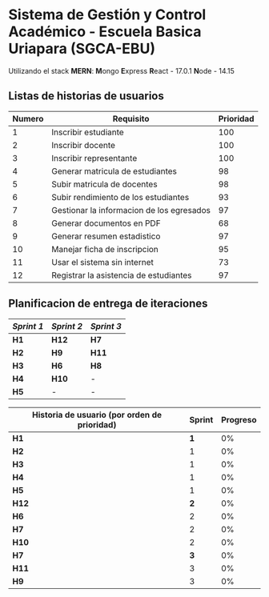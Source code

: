 # Sistema de Gestión y Control Académico - Escuela Basica Uriapara (SGCA-EBU)

Utilizando el stack **MERN**:
**M**ongo
**E**xpress
**R**eact - 17.0.1
**N**ode - 14.15

## Listas de historias de usuarios
| Numero | Requisito | Prioridad |
| ----------- | ----------- | ------------| 
| 1 | Inscribir estudiante | 100 |
| 2 | Inscribir docente | 100 |
| 3 | Inscribir representante | 100 |
| 4 | Generar matricula de estudiantes | 98 |
| 5 | Subir matricula de docentes | 98 |
| 6 | Subir rendimiento de los estudiantes | 93 |
| 7 | Gestionar la informacion de los egresados | 97 |
| 8 | Generar documentos en PDF | 68 |
| 9 | Generar resumen estadistico | 97 |
| 10 | Manejar ficha de inscripcion | 95 |
| 11 | Usar el sistema sin internet | 73 |
| 12 | Registrar la asistencia de estudiantes | 97 |


## Planificacion de entrega de iteraciones
| **_Sprint 1_**| **_Sprint 2_**  | **_Sprint 3_** |
| ----------- | ----------- | ------------| 
| **H1** | **H12** | **H7** |
| **H2** | **H9** | **H11** |
| **H3** | **H6** | **H8** |
| **H4** | **H10** | - |
| **H5** | - | - |


| Historia de usuario (por orden de prioridad)| Sprint | Progreso |
| ----------- | ----------- | ----------- |
|**H1**|**1**| 0% |
|**H2**|1| 0%|
|**H3**|1| 0% |
|**H4**|1| 0% |
|**H5**|1| 0% |
|**H12**|**2**| 0% |
|**H6**|2| 0%|
|**H7**|2| 0% |
|**H10**|2| 0%|
|**H7**|**3**| 0% |
|**H11**|3| 0% |
|**H9**|3| 0% |
